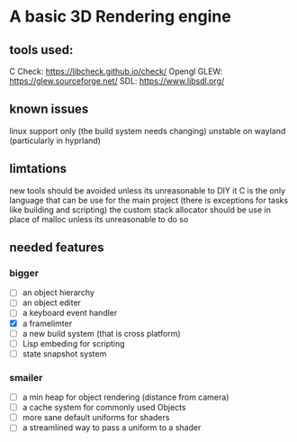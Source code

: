 # A basic 3D Rendering engine

## tools used:
C
Check: https://libcheck.github.io/check/
Opengl
GLEW: https://glew.sourceforge.net/
SDL: https://www.libsdl.org/

## known issues
linux support only (the build system needs changing)
unstable on wayland (particularly in hyprland)

## limtations
new tools should be avoided unless its unreasonable to DIY it
C is the only language that can be use for the main project (there is exceptions for tasks like building and scripting) 
the custom stack allocator should be use in place of malloc unless its unreasonable to do so 

## needed features

### bigger
 - [ ] an object hierarchy
 - [ ] an object editer
 - [ ] a keyboard event handler
 - [x] a framelimter
 - [ ] a new build system (that is cross platform)
 - [ ] Lisp embeding for scripting
 - [ ] state snapshot system

### smailer
 - [ ] a min heap for object rendering (distance from camera)
 - [ ] a cache system for commonly used Objects
 - [ ] more sane default uniforms for shaders
 - [ ] a streamlined way to pass a uniform to a shader
